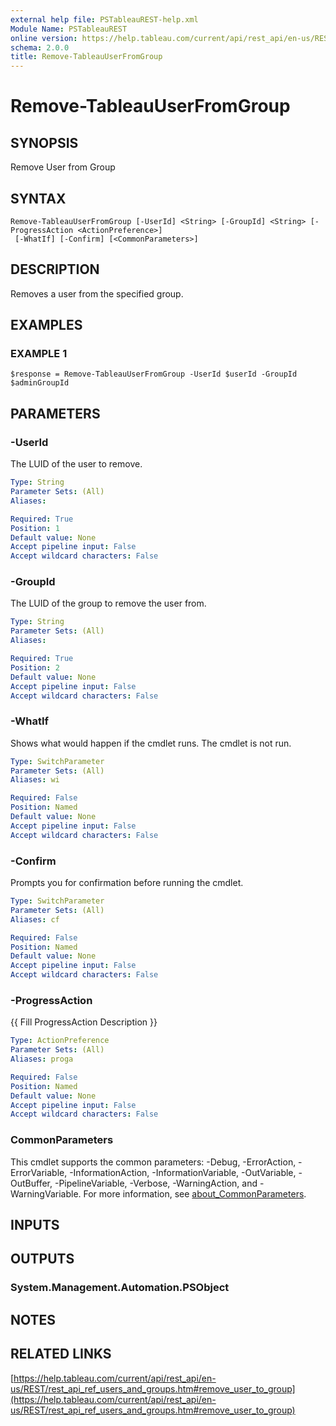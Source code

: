 ```yaml
---
external help file: PSTableauREST-help.xml
Module Name: PSTableauREST
online version: https://help.tableau.com/current/api/rest_api/en-us/REST/rest_api_ref_users_and_groups.htm#remove_user_to_group
schema: 2.0.0
title: Remove-TableauUserFromGroup
---
```


# Remove-TableauUserFromGroup

## SYNOPSIS
Remove User from Group

## SYNTAX

```
Remove-TableauUserFromGroup [-UserId] <String> [-GroupId] <String> [-ProgressAction <ActionPreference>]
 [-WhatIf] [-Confirm] [<CommonParameters>]
```

## DESCRIPTION
Removes a user from the specified group.

## EXAMPLES

### EXAMPLE 1
```
$response = Remove-TableauUserFromGroup -UserId $userId -GroupId $adminGroupId
```

## PARAMETERS

### -UserId
The LUID of the user to remove.

```yaml
Type: String
Parameter Sets: (All)
Aliases:

Required: True
Position: 1
Default value: None
Accept pipeline input: False
Accept wildcard characters: False
```

### -GroupId
The LUID of the group to remove the user from.

```yaml
Type: String
Parameter Sets: (All)
Aliases:

Required: True
Position: 2
Default value: None
Accept pipeline input: False
Accept wildcard characters: False
```

### -WhatIf
Shows what would happen if the cmdlet runs.
The cmdlet is not run.

```yaml
Type: SwitchParameter
Parameter Sets: (All)
Aliases: wi

Required: False
Position: Named
Default value: None
Accept pipeline input: False
Accept wildcard characters: False
```

### -Confirm
Prompts you for confirmation before running the cmdlet.

```yaml
Type: SwitchParameter
Parameter Sets: (All)
Aliases: cf

Required: False
Position: Named
Default value: None
Accept pipeline input: False
Accept wildcard characters: False
```

### -ProgressAction
{{ Fill ProgressAction Description }}

```yaml
Type: ActionPreference
Parameter Sets: (All)
Aliases: proga

Required: False
Position: Named
Default value: None
Accept pipeline input: False
Accept wildcard characters: False
```

### CommonParameters
This cmdlet supports the common parameters: -Debug, -ErrorAction, -ErrorVariable, -InformationAction, -InformationVariable, -OutVariable, -OutBuffer, -PipelineVariable, -Verbose, -WarningAction, and -WarningVariable. For more information, see [about_CommonParameters](http://go.microsoft.com/fwlink/?LinkID=113216).

## INPUTS

## OUTPUTS

### System.Management.Automation.PSObject
## NOTES

## RELATED LINKS

[https://help.tableau.com/current/api/rest_api/en-us/REST/rest_api_ref_users_and_groups.htm#remove_user_to_group](https://help.tableau.com/current/api/rest_api/en-us/REST/rest_api_ref_users_and_groups.htm#remove_user_to_group)

